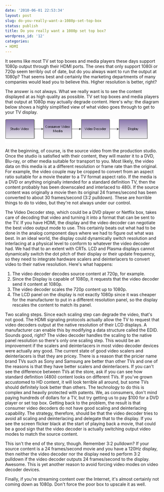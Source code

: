 ```yaml
---
date: '2010-06-01 22:53:34'
layout: post
slug: do-you-really-want-a-1080p-set-top-box
status: publish
title: Do you really want a 1080p set top box?
wordpress_id: '12'
categories:
- HDMI
---
```


It seems like most TV set top boxes and media players these days support 1080p output through their HDMI ports. The ones that only support 1080i or 720p seem terribly out of date, but do you always want to run the output at 1080p? That seems best and certainly the marketing departments of many companies would lead you to believe this. Higher resolution is better, right? 

The answer is not always. What we really want is to see the content displayed at as high quality as possible. TV set top boxes and media players that output at 1080p may actually degrade content. Here's why: the diagram below shows a highly simplified view of what video goes through to get to your TV display.

![](/assets/old/061110_1355_Doyoureally11.png)

At the beginning, of course, is the source video from the production studio. Once the studio is satisfied with their content, they will master it to a DVD, Blu-ray, or other media suitable for transport to you. Most likely, the video data on this media is at a different resolution or frame rate than the original. For example, the video couple may be cropped to convert from an aspect ratio suitable for a movie theater to a TV format aspect ratio. If the media is a DVD or anything originally intended for a standard definition TV, then the content probably has been downscaled and interlaced to 480i. If the source content was originally a movie then its original 24 frames/second has been converted to about 30 frames/second (3:2 pulldown). These are horrible things to do to video, but they're not always under our control.

The Video Decoder step, which could be a DVD player or Netflix box, takes care of decoding that video and turning it into a format that can be sent to the TV. If you have HDMI, the display and the video decoder can negotiate the best video output mode to use. This certainly beats out what had to be done in the analog component days where we had to figure out what was best. In an ideal world, the display could dynamically switch resolution and interlacing at a physical level to conform to whatever the video decoder had. We had that to an extent with CRTs. LCD and Plasma displays cannot dynamically switch the dot pitch of their display or their update frequency, so they need to integrate hardware scalers and deinterlacers to convert video to their native resolution. Here's what happens:
	
1. The video decoder decodes source content at 720p, for example.
2. Since the Display is capable of 1080p, it requests that the video decoder send it content at 1080p.
3. The video decoder scales the 720p content up to 1080p.
4. The LCD panel on the display is not exactly 1080p since it was cheaper for the manufacturer to put in a different resolution panel, so the display rescales the content to match its panel.

Two scaling steps. Since each scaling step can degrade the video, that's not good. The HDMI signaling protocols actually allow the TV to request that video decoders output at the native resolution of their LCD displays. A manufacturer can enable this by modifying a data structure called the EDID. Sounds good, right? The video decoder handles the scaling to the native panel resolution so there's only one scaling step. This would be an improvement if the scalers and deinterlacers in most video decoder devices were actually any good. The current state of good video scalers and deinterlacers is that they are pricey. There is a reason that the pricier name brand TVs such as Sony and Samsung are better than other TVs and one of the reasons is that they have better scalers and deinterlacers. If you can't see the difference between TVs at the store, ask if you can see how standard definition (480i) content looks on different TVs. If you've grown accustomed to HD content, it will look terrible all around, but some TVs should definitely look better than others. The technology to do this is complex and heavily protected with patents. We, as consumers, don't mind paying hundreds of dollars for a TV, but try getting us to pay $100 for a DVD player or set top box. Getting back to the problem, the result is that consumer video decoders do not have good scaling and deinterlacing capability. The strategy, therefore, should be that the video decoder tries to avoid all scaling and deinterlacing and delegate that to the display. If you see the screen flicker black at the start of playing back a movie, that could be a good sign that the video decoder is actually switching output video modes to match the source content.

This isn't the end of the story, though. Remember 3:2 pulldown? If your source content is a 24 frames/second movie and you have a 120Hz display, then neither the video decoder nor the display need to perform 3:2 pulldown if the video decoder outputs 24 frames/second to the display. Awesome. This is yet another reason to avoid forcing video modes on video decoder devices.

Finally, if you're streaming content over the Internet, it's almost certainly not coming down as 1080p. Don't force the poor box to upscale it as well.
